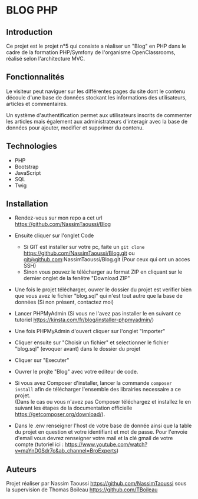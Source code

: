 # BLOG PHP

## Introduction 

Ce projet est le projet n°5 qui consiste a réaliser un "Blog" en PHP dans le cadre de la formation PHP/Symfony de l'organisme OpenClassrooms, réalisé selon l'architecture MVC.

## Fonctionnalités 

Le visiteur peut naviguer sur les différentes pages du site dont le contenu découle d'une base de données stockant les informations des utilisateurs, articles et commentaires.

Un système d'authentification permet aux utilisateurs inscrits de commenter les articles mais également aux administrateurs d'interagir avec la base de données pour ajouter, modifier et supprimer du contenu.


## Technologies 

- PHP
- Bootstrap
- JavaScript
- SQL
- Twig


## Installation 

- Rendez-vous sur mon repo a cet url https://github.com/NassimTaoussi/Blog

- Ensuite cliquer sur l'onglet Code
	- Si GIT est installer sur votre pc, faite un `git clone` https://github.com/NassimTaoussi/Blog.git ou git@github.com:NassimTaoussi/Blog.git (Pour ceux qui ont un acces SSH)
	- Sinon vous pouvez le télécharger au format ZIP en cliquant sur le dernier onglet de la fenêtre "Download ZIP"

- Une fois le projet télécharger, ouvrer le dossier du projet est verifier bien que vous avez le fichier "blog.sql" qui n'est tout autre que la base de données (Si non présent, contactez moi)

- Lancer PHPMyAdmin (Si vous ne l'avez pas installer le en suivant ce tutoriel https://kinsta.com/fr/blog/installer-phpmyadmin/)

- Une fois PHPMyAdmin d'ouvert cliquer sur l'onglet "Importer"

- Cliquer ensuite sur "Choisir un fichier" et selectionner le fichier "blog.sql" (evoquer avant) dans le dossier du projet

- Cliquer sur "Executer"

- Ouvrer le projte "Blog" avec votre editeur de code.

- Si vous avez Composer d'installer, lancer la commande `composer install` afin de télécharger l'ensemble des librairies necessaire a ce projet.  
(Dans le cas ou vous n'avez pas Composer téléchargez et installez le en suivant les étapes de la documentation officielle https://getcomposer.org/download/).

-  Dans le .env renseigner l'host de votre base de donnée ainsi que la table du projet en question et votre identifiant et mot de passe. 
Pour l'envoie d'email vous devrez renseigner votre mail et la clé gmail de votre compte (tutoriel ici : https://www.youtube.com/watch?v=maYnD0Sdr7c&ab_channel=BroExperts)

## Auteurs 

Projet réaliser par Nassim Taoussi https://github.com/NassimTaoussi sous la supervision de Thomas Boileau https://github.com/TBoileau
